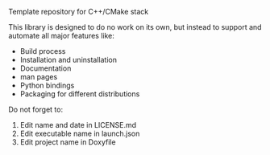 Template repository for C++/CMake stack

This library is designed to do no work on its own, but instead to support and automate all major features like:
 - Build process
 - Installation and uninstallation
 - Documentation
 - man pages
 - Python bindings
 - Packaging for different distributions

Do not forget to:
 1. Edit name and date in LICENSE.md
 2. Edit executable name in launch.json
 3. Edit project name in Doxyfile
